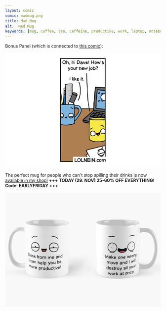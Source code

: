```yaml
---
layout: comic
comic: madmug.png
title: Mad Mug
alt:  Mad Mug
keywords: [mug, coffee, tea, caffeine, productive, work, laptop, notebook]
---
```


Bonus Panel (which is connected to [this comic](https://lolnein.com/2019/09/11/missingmug/)):

![Mad Mug Bonus](/images/madmug_bonus.png)


The perfect mug for people who can't stop spilling their drinks is now [available in my shop!](https://www.redbubble.com/people/LOLNEIN/shop) __+++ TODAY (29. NOV) 25-60% OFF EVERYTHING! Code: EARLYFRIDAY +++__

[![Mad Mug](/images/madmug.png)](https://www.redbubble.com/people/lolnein/works/42403846-mad-mug)

